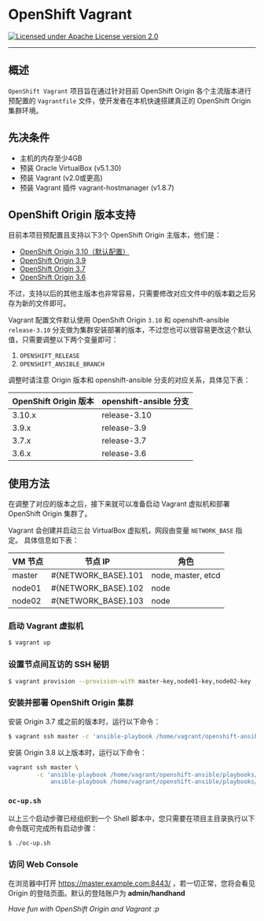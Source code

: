 # OpenShift Vagrant

[![Licensed under Apache License version 2.0](https://img.shields.io/github/license/openshift/origin.svg?maxAge=2592000)](https://www.apache.org/licenses/LICENSE-2.0)

---

## 概述

`OpenShift Vagrant` 项目旨在通过针对目前 OpenShift Origin 各个主流版本进行预配置的 `Vagrantfile` 文件，使开发者在本机快速搭建真正的 OpenShift Origin 集群环境。

## 先决条件

- 主机的内存至少4GB
- 预装 Oracle VirtualBox (v5.1.30)
- 预装 Vagrant (v2.0或更高)
- 预装 Vagrant 插件 vagrant-hostmanager (v1.8.7)

## OpenShift Origin 版本支持

目前本项目预配置且支持以下3个 OpenShift Origin 主版本，他们是：

- [OpenShift Origin 3.10（默认配置）](https://github.com/openshift/origin/releases/tag/v3.10.0)
- [OpenShift Origin 3.9 ](https://github.com/openshift/origin/releases/tag/v3.9.0)
- [OpenShift Origin 3.7](https://github.com/openshift/origin/releases/tag/v3.7.2)
- [OpenShift Origin 3.6](https://github.com/openshift/origin/releases/tag/v3.6.1)

不过，支持以后的其他主版本也非常容易，只需要修改对应文件中的版本戳之后另存为新的文件即可。

Vagrant 配置文件默认使用 OpenShift Origin `3.10` 和 openshift-ansible `release-3.10` 分支做为集群安装部署的版本，不过您也可以很容易更改这个默认值，只需要调整以下两个变量即可：

1. `OPENSHIFT_RELEASE`
2. `OPENSHIFT_ANSIBLE_BRANCH`

调整时请注意 Origin 版本和 openshift-ansible 分支的对应关系，具体见下表：

| OpenShift Origin 版本 | openshift-ansible 分支 |
| --- | --- |
| 3.10.x | release-3.10 |
| 3.9.x | release-3.9 |
| 3.7.x | release-3.7 |
| 3.6.x | release-3.6 |


## 使用方法

在调整了对应的版本之后，接下来就可以准备启动 Vagrant 虚拟机和部署 OpenShift Origin 集群了。

Vagrant 会创建并启动三台 VirtualBox 虚拟机，网段由变量 `NETWORK_BASE` 指定。 具体信息如下表：

| VM 节点 | 节点 IP | 角色 |
| --- | --- | --- |
| master | #{NETWORK_BASE}.101 | node, master, etcd |
| node01 | #{NETWORK_BASE}.102 | node |
| node02 | #{NETWORK_BASE}.103 | node |

### 启动 Vagrant 虚拟机

```bash
$ vagrant up
```

### 设置节点间互访的 SSH 秘钥

```bash
$ vagrant provision --provision-with master-key,node01-key,node02-key
```

### 安装并部署 OpenShift Origin 集群

安装 Origin 3.7 或之前的版本时，运行以下命令：

```bash
$ vagrant ssh master -c 'ansible-playbook /home/vagrant/openshift-ansible/playbooks/byo/config.yml'
```

安装 Origin 3.8 以上版本时，运行以下命令：

```bash
vagrant ssh master \
        -c 'ansible-playbook /home/vagrant/openshift-ansible/playbooks/prerequisites.yml &&
            ansible-playbook /home/vagrant/openshift-ansible/playbooks/deploy_cluster.yml'
```

### `oc-up.sh`

以上三个启动步骤已经组织到一个 Shell 脚本中，您只需要在项目主目录执行以下命令既可完成所有启动步骤：

```bash
$ ./oc-up.sh
```

### 访问 Web Console

在浏览器中打开 https://master.example.com:8443/ ，若一切正常，您将会看见 Origin 的登陆页面。默认的登陆账户为 **admin/handhand**

*Have fun with OpenShift Origin and Vagrant :p*